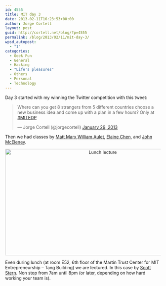 ```yaml
---
id: 4555
title: MIT day 3
date: 2013-02-11T16:23:53+00:00
author: Jorge Cortell
layout: post
guid: http://cortell.net/blog/?p=4555
permalink: /blog/2013/02/11/mit-day-3/
wpsd_autopost:
  - "1"
categories:
  - Geek Fun
  - General
  - Hacking
  - "Life's pleasures"
  - Others
  - Personal
  - Technology
---
```

Day 3 started with my winning the Twitter competition with this tweet:

<blockquote class="twitter-tweet">
  <p>
    Where can you get 8 strangers from 5 different countries choose a new business idea and come up with a plan in a few hours? Only at <a href="https://twitter.com/search/%23MITEDP">#MITEDP</a>
  </p>
  
  <p>
    — Jorge Cortell (@jorgecortell) <a href="https://twitter.com/jorgecortell/status/296055089267879936">January 29, 2013</a>
  </p>
</blockquote>

Then we had classes by [Matt Marx](http://executive.mit.edu/faculty/profile/197-matt-marx),[William Aulet](http://executive.mit.edu/faculty/profile/58-william-aulet), [Elaine Chen](http://executive.mit.edu/faculty/profile/287-elaine-chen), and [John McEleney](http://executive.mit.edu/faculty/profile/201-john-mceleney).

<p style="text-align: center">
  <img class="aligncenter" alt="Lunch lecture" src="https://lh5.googleusercontent.com/-asJBTjUDjDY/UQoEkGVpNFI/AAAAAAAAI-c/btV25hfsFIQ/s1026/IMG_1266.JPG" width="616" height="344" />
</p>

Even during lunch (at room E52, 6th floor of the Martin Trust Center for MIT Entrepreneurship – Tang Building) we are lectured. In this case by [Scott Stern](http://executive.mit.edu/faculty/profile/194-scott-stern). Non stop from 7am until 8pm (or later, depending on how hard working your team is).